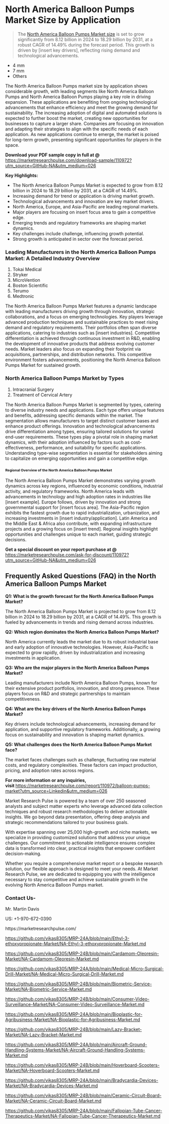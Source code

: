 <h1>North America Balloon Pumps Market&nbsp;Size by Application</h1><blockquote><p>The <a href="https://marketresearchpulse.com/download-sample/110972?utm_source=GitHub-NA&amp;utm_medium=026">North America Balloon Pumps Market size</a> is set to grow significantly from 8.12 billion in 2024 to 18.29 billion by 2031, at a robust CAGR of 14.49% during the forecast period. This growth is driven by [insert key drivers], reflecting rising demand and technological advancements.</p></blockquote><ul><li>4 mm <li> 7 mm <li> Others</li></ul><p>The North America Balloon Pumps market size by application shows considerable growth, with leading segments like North America Balloon Pumps and North America Balloon Pumps playing a key role in driving expansion. These applications are benefiting from ongoing technological advancements that enhance efficiency and meet the growing demand for sustainability. The increasing adoption of digital and automated solutions is expected to further boost the market, creating new opportunities for businesses to capture a larger share. Companies are focusing on innovation and adapting their strategies to align with the specific needs of each application. As new applications continue to emerge, the market is poised for long-term growth, presenting significant opportunities for players in the space.</p><p><strong>Download your PDF sample copy in full at @ </strong><a href="https://marketresearchpulse.com/download-sample/110972?utm_source=GitHub-NA&amp;utm_medium=026">https://marketresearchpulse.com/download-sample/110972?utm_source=GitHub-NA&amp;utm_medium=026</a></p><p><strong>Key Highlights: </strong></p><ul><li>The North America Balloon Pumps Market is expected to grow from 8.12 billion in 2024 to 18.29 billion by 2031, at a CAGR of 14.49%.</li><li>Increasing demand for trend or application is driving market growth.</li><li>Technological advancements and innovation are key market drivers.</li><li>North America, Europe, and Asia-Pacific are leading regional markets.</li><li>Major players are focusing on insert focus area to gain a competitive edge.</li><li>Emerging trends and regulatory frameworks are shaping market dynamics.</li><li>Key challenges include challenge, influencing growth potential.</li><li>Strong growth is anticipated in sector over the forecast period.</li></ul><h3>Leading Manufacturers in the North America Balloon Pumps Market: A Detailed Industry Overview</h3><ol><li>Tokai Medical</li><li>Stryker</li><li>MicroVention</li><li>Boston Scientific</li><li>Terumo</li><li>Medtronic</li></ol><div class="flex max-w-full flex-col flex-grow"><div class="min-h-8 text-message flex w-full flex-col items-end gap-2 whitespace-normal break-words [.text-message+&amp;]:mt-5" dir="auto" data-message-author-role="assistant" data-message-id="fd8432e4-4910-450d-b182-61b7bfb0a01f" data-message-model-slug="gpt-4o"><div class="flex w-full flex-col gap-1 empty:hidden first:pt-[3px]"><div class="markdown prose w-full break-words dark:prose-invert light"><p>The North America Balloon Pumps Market features a dynamic landscape with leading manufacturers driving growth through innovation, strategic collaborations, and a focus on emerging technologies. Key players leverage advanced production techniques and sustainable practices to meet rising demand and regulatory requirements. Their portfolios often span diverse applications, catering to industries such as [insert industries]. Competitive differentiation is achieved through continuous investment in R&amp;D, enabling the development of innovative products that address evolving customer needs. Market leaders also focus on expanding their footprint via acquisitions, partnerships, and distribution networks. This competitive environment fosters advancements, positioning the North America Balloon Pumps Market for sustained growth.</p></div></div></div></div><h3>North America Balloon Pumps Market by Types</h3><ol><li>Intracranial Surgery <li> Treatment of Cervical Artery</li></ol><div class="flex max-w-full flex-col flex-grow"><div class="min-h-8 text-message flex w-full flex-col items-end gap-2 whitespace-normal break-words [.text-message+&amp;]:mt-5" dir="auto" data-message-author-role="assistant" data-message-id="084470be-0bb7-4664-bddf-5156b4f41249" data-message-model-slug="gpt-4o-mini"><div class="flex w-full flex-col gap-1 empty:hidden first:pt-[3px]"><div class="markdown prose w-full break-words dark:prose-invert light"><p>The North America Balloon Pumps Market is segmented by types, catering to diverse industry needs and applications. Each type offers unique features and benefits, addressing specific demands within the market. The segmentation allows manufacturers to target distinct customer bases and enhance product offerings. Innovation and technological advancements drive differentiation among types, ensuring tailored solutions for varied end-user requirements. These types play a pivotal role in shaping market dynamics, with their adoption influenced by factors such as cost-effectiveness, performance, and suitability for specific applications. Understanding type-wise segmentation is essential for stakeholders aiming to capitalize on emerging opportunities and gain a competitive edge.</p></div></div></div></div><h3><span style="font-size: 11px;">Regional Overview of the North America Balloon Pumps Market</span></h3><div class="flex max-w-full flex-col flex-grow"><div class="min-h-8 text-message flex w-full flex-col items-end gap-2 whitespace-normal break-words [.text-message+&amp;]:mt-5" dir="auto" data-message-author-role="assistant" data-message-id="e9038762-ce64-4e30-91c9-9bd413514231" data-message-model-slug="gpt-4o-mini"><div class="flex w-full flex-col gap-1 empty:hidden first:pt-[3px]"><div class="markdown prose w-full break-words dark:prose-invert light"><p>The North America Balloon Pumps Market demonstrates varying growth dynamics across key regions, influenced by economic conditions, industrial activity, and regulatory frameworks. North America leads with advancements in technology and high adoption rates in industries like [insert example]. Europe follows, driven by innovation and strong governmental support for [insert focus area]. The Asia-Pacific region exhibits the fastest growth due to rapid industrialization, urbanization, and increasing investments in [insert industry/application]. Latin America and the Middle East &amp; Africa also contribute, with expanding infrastructure projects and a growing focus on [insert trend]. Regional insights highlight opportunities and challenges unique to each market, guiding strategic decisions.</p></div></div></div></div><p><strong>Get a special discount on your report purchase at @ </strong><a href="https://marketresearchpulse.com/ask-for-discount/110972?utm_source=GitHub-NA&amp;utm_medium=026">https://marketresearchpulse.com/ask-for-discount/110972?utm_source=GitHub-NA&amp;utm_medium=026</a></p><h2>Frequently Asked Questions (FAQ) in the North America Balloon Pumps Market</h2><p><strong>Q1: What is the growth forecast for the North America Balloon Pumps Market?</strong></p><p>The North America Balloon Pumps Market is projected to grow from 8.12 billion in 2024 to 18.29 billion by 2031, at a CAGR of 14.49%. This growth is fueled by advancements in trends and rising demand across industries.</p><p><strong>Q2: Which region dominates the North America Balloon Pumps Market?</strong></p><p>North America currently leads the market due to its robust industrial base and early adoption of innovative technologies. However, Asia-Pacific is expected to grow rapidly, driven by industrialization and increasing investments in application.</p><p><strong>Q3: Who are the major players in the North America Balloon Pumps Market?</strong></p><p>Leading manufacturers include North America Balloon Pumps, known for their extensive product portfolios, innovation, and strong presence. These players focus on R&amp;D and strategic partnerships to maintain competitiveness.</p><p><strong>Q4: What are the key drivers of the North America Balloon Pumps Market?</strong></p><p>Key drivers include technological advancements, increasing demand for application, and supportive regulatory frameworks. Additionally, a growing focus on sustainability and innovation is shaping market dynamics.</p><p><strong>Q5: What challenges does the North America Balloon Pumps Market face?</strong></p><p>The market faces challenges such as challenge, fluctuating raw material costs, and regulatory complexities. These factors can impact production, pricing, and adoption rates across regions.</p><p><strong>For more information or any inquiries, visit&nbsp;</strong><a href="https://marketresearchpulse.com/report/110972/balloon-pumps-market?utm_source=Linkedin&utm_medium=026">https://marketresearchpulse.com/report/110972/balloon-pumps-market?utm_source=Linkedin&utm_medium=026</a></p><p>Market Research Pulse is powered by a team of over 250 seasoned analysts and subject matter experts who leverage advanced data collection techniques and robust research methodologies to deliver actionable insights. We go beyond data presentation, offering deep analysis and strategic recommendations tailored to your business goals.</p><p>With expertise spanning over 25,000 high-growth and niche markets, we specialize in providing customized solutions that address your unique challenges. Our commitment to actionable intelligence ensures complex data is transformed into clear, practical insights that empower confident decision-making.</p><p>Whether you require a comprehensive market report or a bespoke research solution, our flexible approach is designed to meet your needs. At Market Research Pulse, we are dedicated to equipping you with the intelligence necessary to stay competitive and achieve sustainable growth in the evolving North America Balloon Pumps market.</p><h3><strong>Contact Us-</strong></h3><p>Mr. Martin Davis</p><p>US: +1-970-672-0390</p><p>https://marketresearchpulse.com/</p><p><a href="https://github.com/vikas8305/MRP-24A/blob/main/Ethyl-3-ethoxypropionate-Market/NA-Ethyl-3-ethoxypropionate-Market.md">https://github.com/vikas8305/MRP-24A/blob/main/Ethyl-3-ethoxypropionate-Market/NA-Ethyl-3-ethoxypropionate-Market.md</a></p><p><a href="https://github.com/vikas8305/MRP-24B/blob/main/Cardamom-Oleoresin-Market/NA-Cardamom-Oleoresin-Market.md">https://github.com/vikas8305/MRP-24B/blob/main/Cardamom-Oleoresin-Market/NA-Cardamom-Oleoresin-Market.md</a></p><p><a href="https://github.com/vikas8305/MRP-24A/blob/main/Medical-Micro-Surgical-Drill-Market/NA-Medical-Micro-Surgical-Drill-Market.md">https://github.com/vikas8305/MRP-24A/blob/main/Medical-Micro-Surgical-Drill-Market/NA-Medical-Micro-Surgical-Drill-Market.md</a></p><p><a href="https://github.com/vikas8305/MRP-24B/blob/main/Biometric-Service-Market/NA-Biometric-Service-Market.md">https://github.com/vikas8305/MRP-24B/blob/main/Biometric-Service-Market/NA-Biometric-Service-Market.md</a></p><p><a href="https://github.com/vikas8305/MRP-24B/blob/main/Consumer-Video-Surveillance-Market/NA-Consumer-Video-Surveillance-Market.md">https://github.com/vikas8305/MRP-24B/blob/main/Consumer-Video-Surveillance-Market/NA-Consumer-Video-Surveillance-Market.md</a></p><p><a href="https://github.com/vikas8305/MRP-24A/blob/main/Bioplastic-for-Agribusiness-Market/NA-Bioplastic-for-Agribusiness-Market.md">https://github.com/vikas8305/MRP-24A/blob/main/Bioplastic-for-Agribusiness-Market/NA-Bioplastic-for-Agribusiness-Market.md</a></p><p><a href="https://github.com/vikas8305/MRP-24B/blob/main/Lazy-Bracket-Market/NA-Lazy-Bracket-Market.md">https://github.com/vikas8305/MRP-24B/blob/main/Lazy-Bracket-Market/NA-Lazy-Bracket-Market.md</a></p><p><a href="https://github.com/vikas8305/MRP-24A/blob/main/Aircraft-Ground-Handling-Systems-Market/NA-Aircraft-Ground-Handling-Systems-Market.md">https://github.com/vikas8305/MRP-24A/blob/main/Aircraft-Ground-Handling-Systems-Market/NA-Aircraft-Ground-Handling-Systems-Market.md</a></p><p><a href="https://github.com/vikas8305/MRP-24B/blob/main/Hoverboard-Scooters-Market/NA-Hoverboard-Scooters-Market.md">https://github.com/vikas8305/MRP-24B/blob/main/Hoverboard-Scooters-Market/NA-Hoverboard-Scooters-Market.md</a></p><p><a href="https://github.com/vikas8305/MRP-24A/blob/main/Bradycardia-Devices-Market/NA-Bradycardia-Devices-Market.md">https://github.com/vikas8305/MRP-24A/blob/main/Bradycardia-Devices-Market/NA-Bradycardia-Devices-Market.md</a></p><p><a href="https://github.com/vikas8305/MRP-24B/blob/main/Ceramic-Circuit-Board-Market/NA-Ceramic-Circuit-Board-Market.md">https://github.com/vikas8305/MRP-24B/blob/main/Ceramic-Circuit-Board-Market/NA-Ceramic-Circuit-Board-Market.md</a></p><p><a href="https://github.com/vikas8305/MRP-24A/blob/main/Fallopian-Tube-Cancer-Therapeutics-Market/NA-Fallopian-Tube-Cancer-Therapeutics-Market.md">https://github.com/vikas8305/MRP-24A/blob/main/Fallopian-Tube-Cancer-Therapeutics-Market/NA-Fallopian-Tube-Cancer-Therapeutics-Market.md</a></p>
